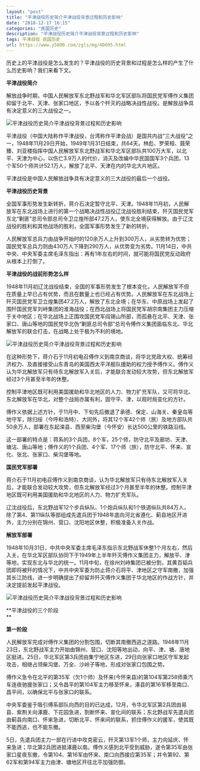 ```yaml
---
layout: "post"
title: "平津战役历史简介平津战役背景过程和历史影响"
date: "2018-12-17 16:15"
categories: "民国历史"
description: "平津战役历史简介平津战役背景过程和历史影响"
tags: 平津战役 民国历史
url: https://www.y5000.com/zgls/mg/40695.html
---
```






历史上的平津战役是怎么发生的？平津战役的历史背景和过程是怎么样的产生了什么历史影响？我们来看下文。

 **平津战役简介**

解放战争时期，中国人民解放军东北野战军和华北军区部队将国民党军傅作义集团抑留于北平、天津、张家口地区，予以各个歼灭的战略决战性战役。是解放战争具有决定意义的三大战役之一。

![平津战役历史简介平津战役背景过程和历史影响](https://img.y5000.com/uploads/allimg/190130/162904ec77e2559330e844ea723dd047.jpg)

平津战役（中国大陆称作平津战役，台湾称作平津会战）是国共内战“三大战役”之一，1948年11月29日开始，1949年1月31日结束，共64天。林彪、罗荣桓、聂荣臻、刘亚楼指挥中国人民解放军东北野战军和华北军区部队共100万大军，以北平、天津为中心，以伤亡3.9万人的代价，消灭及改编中华民国国军3个兵团，13个军50个师共计52.1万人，解放了北平、天津在内的华北大片地区。

平津战役是中国人民解放战争具有决定意义的三大战役的最后一个战役。

 **平津战役历史背景**  

全国军事形势发生新转折，蒋介石决定暂守北平、天津。1948年11月初，人民解放军在东北战场上进行的第一个战略决战性战役辽沈战役胜利结束，歼灭国民党军东北“剿匪”总司令部总司令卫立煌所部47.2万人，使东北全境获得解放。由于辽沈战役的胜利和其他战场的胜利，全国军事形势发生了新的转折。

人民解放军总兵力由战争开始时的120余万人上升到300万人，从劣势转为优势；国民党军总兵力则由430万人下降到290万人，从优势变为劣势。11月14日，中共中央、中央军委主席毛泽东指出：再有1年左右的时间，就可能将国民党反动政府从根本上打倒了。

 **平津战役的战前形势怎么样**

1948年11月初辽沈战役结束，全国的军事形势发生了根本变化，人民解放军不但在质量上早已占有优势，而且在数量上也已经占有优势。人民解放军在东北战场上歼灭国民党军卫立煌集团47.2万人，解放了东北全境；在华东、中原战场上发起了围歼国民党军刘峙集团的淮海战役；在西北战场上将国民党军胡宗南集团主力压缩于关中地区；在华北战场上正围攻国民党军阎锡山所部，而孤悬在北平、天津、张家口、唐山等地的国民党华北伪“剿匪总司令部”总司令傅作义集团面临东北、华北解放军的联合打击，在战略上处于极为不利的境地。

![平津战役历史简介平津战役背景过程和历史影响](https://img.y5000.com/uploads/allimg/190130/bce9daec7480bfd7b2713ef00328cdff.jpg)

在这种形势下，蒋介石于11月初电召傅作义到南京商谈，将华北党政大权、统筹经济权力、及直接接受山东青岛的美国西太平洋舰队援助的权力授予傅作义。傅作义认为华北解放军只有待东北解放军入关后，才能联合发动较大攻势，但东北解放军经过3个月甚至半年的休整。

控制平津地区既可利用美国援助和华北地区的人力、物力扩充军队，又可将华北、东北解放军在华北，对整个战局亦属有利，固守平、津，以观时局变化的方针。

傅作义依据上述方针，于11月中、下旬先后撤退了承德、保定、山海关、秦皇岛等地守军，除归绥（今呼和浩特）、大同外，将其12个军42个师（旅）及地方部队共50余万人，部署在东起滦县、西至柴沟堡（今怀安）长达500公里的铁路沿线。

这一部署的特点是：蒋系的3个兵团，8个军，25个师，防守北平及廊坊、天津、塘沽、唐山等地；傅作义的1个兵团、4个军、17个师（旅），防守北平、怀来、宣化、张北、张家口、柴沟堡等地。

 **国民党军部署**

蒋介石于11月初电召傅作义到南京商谈，认为华北解放军只有待东北解放军入关后，才能联合发动较大攻势，但东北解放军经过3个月甚至半年的休整。控制平津地区既可利用美国援助和华北地区的人力、物力扩充军队。

辽沈战役后，东北野战军12个步兵纵队、1个炮兵纵队和1个铁道纵队共84万人，除了第4、第11纵队等部组成先遣兵团于1948年底向河北省遵化、蓟县地区开进外，主力分别在锦州、营口、沈阳地区休整，积极准备入关作战。

 **解放军部署**

1948年10月31日，中共中央军委主席毛泽东指示东北野战军休整1个月左右，然后入关，在华北军区部队协同下于1949年上半年歼灭傅作义集团主力，解放平、津等地，实现东北与华北的统一。11月中旬，在徐州刘峙集团已被分割，其黄百韬兵团即将被歼的情况下，中共中央军委为防止蒋介石将平、津地区之守军南撤，加强其长江防线，进一步明确提出了抑留并歼灭傅作义集团于华北地区的作战方针，并决定提前发起平津战役。

![平津战役历史简介平津战役背景过程和历史影响](https://img.y5000.com/uploads/allimg/190130/ddec09e04b0d60a255cf2ef0e7325f30.jpg)

 **平津战役的三个阶段  
**

 **第一阶段**

人民解放军完成对傅作义集团的分割包围，切断其南撤西逃之道路。1948年11月23日，东北野战军主力开始由锦州、营口、沈阳等地出动，向平、津、塘、唐地区挺进。25日，华北军区第3兵团由集宁地区东进，29日向张家口地区守军发起攻击，相继占领柴沟堡、万全、沙岭子等地，形成对张家口包围之势。

傅作义急令在北平的第35军（欠1个师）及怀来(今怀来县)的第104军第258师乘汽车连夜驰援张家口；又令昌平的第104军主力移至怀来，涿县的第16军移至南口、昌平间，以确保北平与张家口的联系。

中央军委鉴于吸引傅系部队向西的目的已达成，12月，令华北军区第2兵团由易县、紫荆关向涿鹿、下花园急进，割断怀来、宣化间的联系；东北野战军先遣兵团由蓟县向南口、怀来急进，切断北平、怀来间的联系，抓住傅作义的援军，使其既不能西逃，也不能东撤。

5日，先遣兵团主力一部在行进中攻克密云，歼灭第13军1个师，主力向延庆、怀来急进；华北第2兵团进抵涿鹿以南。傅作义感到北平受到威胁，遂令第35军由张家口星夜东撤，令第104、第16军由怀来、南口向西接应第35军；并令第92、第62军和第94军主力由津、塘地区开往北平加强防御。
